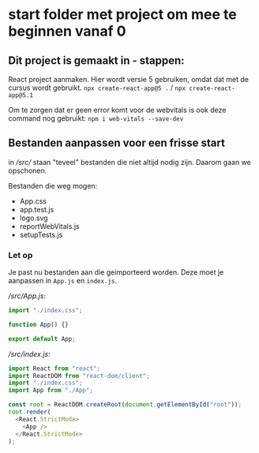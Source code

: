 # start folder met project om mee te beginnen vanaf 0

## Dit project is gemaakt in - stappen:

React project aanmaken. Hier wordt versie 5 gebruiken, omdat dat met de cursus wordt gebruikt.
`npx create-react-app@5 .` / `npx create-react-app@5.1`

Om te zorgen dat er geen error komt voor de webvitals is ook deze command nog gebruikt:
`npm i web-vitals --save-dev`

## Bestanden aanpassen voor een frisse start

in _/src/_ staan "teveel" bestanden die niet altijd nodig zijn. Daarom gaan we opschonen.

Bestanden die weg mogen:

- App.css
- app.test.js
- logo.svg
- reportWebVitals.js
- setupTests.js

### Let op

Je past nu bestanden aan die geimporteerd worden. Deze moet je aanpassen in `App.js` en `index.js`.

_/src/App.js_:

```js
import "./index.css";

function App() {}

export default App;
```

_/src/index.js_:

```js
import React from "react";
import ReactDOM from "react-dom/client";
import "./index.css";
import App from "./App";

const root = ReactDOM.createRoot(document.getElementById("root"));
root.render(
  <React.StrictMode>
    <App />
  </React.StrictMode>
);
```

##
